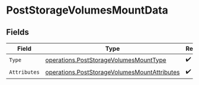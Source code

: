 # PostStorageVolumesMountData


## Fields

| Field                                                                                                        | Type                                                                                                         | Required                                                                                                     | Description                                                                                                  |
| ------------------------------------------------------------------------------------------------------------ | ------------------------------------------------------------------------------------------------------------ | ------------------------------------------------------------------------------------------------------------ | ------------------------------------------------------------------------------------------------------------ |
| `Type`                                                                                                       | [operations.PostStorageVolumesMountType](../../models/operations/poststoragevolumesmounttype.md)             | :heavy_check_mark:                                                                                           | N/A                                                                                                          |
| `Attributes`                                                                                                 | [operations.PostStorageVolumesMountAttributes](../../models/operations/poststoragevolumesmountattributes.md) | :heavy_check_mark:                                                                                           | N/A                                                                                                          |